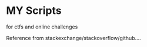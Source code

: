 # MY Scripts

for ctfs and online challenges

Reference from stackexchange/stackoverflow/github....
